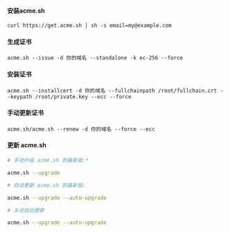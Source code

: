 #### 安装acme.sh
    curl https://get.acme.sh | sh -s email=my@example.com

#### 生成证书
    acme.sh --issue -d 你的域名 --standalone -k ec-256 --force

#### 安装证书
    acme.sh --installcert -d 你的域名 --fullchainpath /root/fullchain.crt --keypath /root/private.key --ecc --force

#### 手动更新证书
    acme.sh/acme.sh --renew -d 你的域名 --force --ecc

#### 更新 acme.sh
```bash
# 手动升级 acme.sh 到最新版:*

acme.sh --upgrade

# 自动更新 acme.sh 到最新版:

acme.sh --upgrade --auto-upgrade

# 关闭自动更新

acme.sh --upgrade --auto-upgrade
```
